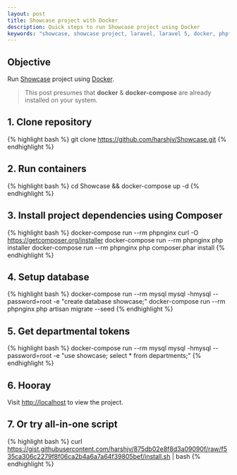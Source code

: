 ```yaml
---
layout: post
title: Showcase project with Docker
description: Quick steps to run Showcase project using Docker
keywords: "showcase, showcase project, laravel, laravel 5, docker, phpfpm, php-fpm, mysql, nginx, lemp, lemp stack, installation, linux, ubuntu, osx, os x, mac, windows"
---
```


## Objective

Run [Showcase](https://github.com/harshjv/Showcase "Showcase") project using [Docker](http://www.docker.com "Docker").

> This post presumes that **docker** & **docker-compose** are already installed on your system.


## 1. Clone repository

{% highlight bash %}
git clone https://github.com/harshjv/Showcase.git
{% endhighlight %}


## 2. Run containers

{% highlight bash %}
cd Showcase && docker-compose up -d
{% endhighlight %}


## 3. Install project dependencies using Composer

{% highlight bash %}
docker-compose run --rm phpnginx curl -O https://getcomposer.org/installer
docker-compose run --rm phpnginx php installer
docker-compose run --rm phpnginx php composer.phar install
{% endhighlight %}


## 4. Setup database

{% highlight bash %}
docker-compose run --rm mysql mysql -hmysql --password=root -e "create database showcase;"
docker-compose run --rm phpnginx php artisan migrate --seed
{% endhighlight %}


## 5. Get departmental tokens

{% highlight bash %}
docker-compose run --rm mysql mysql -hmysql --password=root -e "use showcase; select * from departments;"
{% endhighlight %}


## 6. Hooray

Visit [http://localhost](http://localhost "http://localhost") to view the project.


## 7. Or try all-in-one script

{% highlight bash %}
curl https://gist.githubusercontent.com/harshjv/875db02e8f8d3a09090f/raw/f535ca306c2279f8f06ca2b4a6a7a64f39805bef/install.sh | bash
{% endhighlight %}
